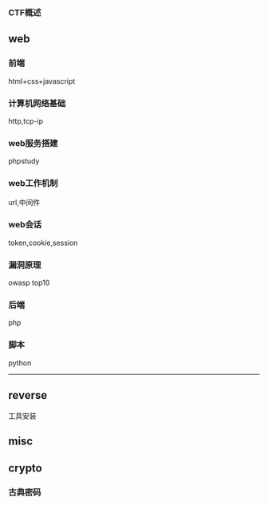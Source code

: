 ### CTF概述

## web
### 前端
html+css+javascript
### 计算机网络基础
http,tcp-ip
### web服务搭建
phpstudy
### web工作机制
url,中间件
### web会话
token,cookie,session
### 漏洞原理
owasp top10
### 后端
php
### 脚本
python

---

## reverse
工具安装

## misc
## crypto
### 古典密码

